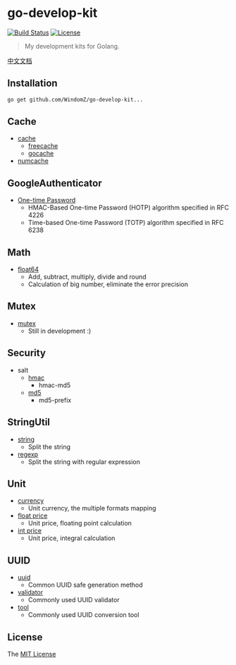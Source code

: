 # go-develop-kit
[![Build Status](https://travis-ci.org/WindomZ/go-develop-kit.svg?branch=master)](https://travis-ci.org/WindomZ/go-develop-kit)
[![License](https://img.shields.io/badge/license-MIT-green.svg)](https://opensource.org/licenses/MIT)

> My development kits for Golang.

[中文文档](https://github.com/WindomZ/go-develop-kit/blob/master/README_Ch-zh.md#readme)

## Installation

```bash
go get github.com/WindomZ/go-develop-kit...
```

## Cache
* [cache](https://github.com/WindomZ/go-develop-kit/tree/master/cache)
    * [freecache](https://github.com/WindomZ/go-develop-kit/tree/master/cache/freecache)
    * [gocache](https://github.com/WindomZ/go-develop-kit/tree/master/cache/gocache)
* [numcache](https://github.com/WindomZ/go-develop-kit/tree/master/cache/numcache)

## GoogleAuthenticator
* [One-time Password](https://github.com/WindomZ/go-develop-kit/tree/master/googleauth/otp)
    * HMAC-Based One-time Password (HOTP) algorithm specified in RFC 4226
    * Time-based One-time Password (TOTP) algorithm specified in RFC 6238

## Math
* [float64](https://github.com/WindomZ/go-develop-kit/blob/master/math/float.go)
    * Add, subtract, multiply, divide and round
    * Calculation of big number, eliminate the error precision

## Mutex
* [mutex](https://github.com/WindomZ/go-develop-kit/blob/master/mutex/mutex.go)
    * Still in development :)

## Security
* salt
    * [hmac](https://github.com/WindomZ/go-develop-kit/blob/master/security/salt/hmac.go)
        * hmac-md5
    * [md5](https://github.com/WindomZ/go-develop-kit/blob/master/security/salt/md5.go)
        * md5-prefix

## StringUtil
* [string](https://github.com/WindomZ/go-develop-kit/blob/master/stringutil/string.go)
    * Split the string
* [regexp](https://github.com/WindomZ/go-develop-kit/blob/master/stringutil/regexp.go)
    * Split the string with regular expression

## Unit
* [currency](https://github.com/WindomZ/go-develop-kit/blob/master/unit/currency.go)
    * Unit currency, the multiple formats mapping
* [float price](https://github.com/WindomZ/go-develop-kit/blob/master/unit/float_price.go)
    * Unit price, floating point calculation
* [int price](https://github.com/WindomZ/go-develop-kit/blob/master/unit/int_price.go)
    * Unit price, integral calculation

## UUID
* [uuid](https://github.com/WindomZ/go-develop-kit/blob/master/uuid/uuid.go)
    * Common UUID safe generation method
* [validator](https://github.com/WindomZ/go-develop-kit/blob/master/uuid/validator.go)
    * Commonly used UUID validator
* [tool](https://github.com/WindomZ/go-develop-kit/blob/master/uuid/tool.go)
    * Commonly used UUID conversion tool

## License

The [MIT License](https://github.com/WindomZ/go-develop-kit/blob/master/LICENSE)
